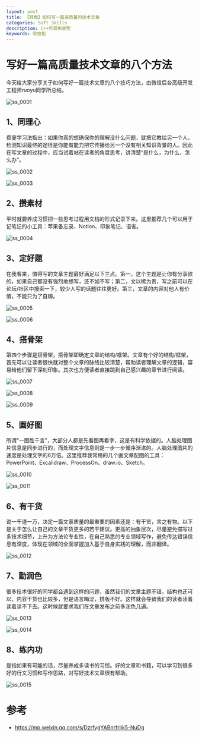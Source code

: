 ```yaml
---
layout: post
title: 【转载】如何写一篇高质量的技术文章
categories: Soft Skills
description: C++可调用类型
keywords: 软技能
---
```


# 写好一篇高质量技术文章的八个方法

今天给大家分享关于如何写好一篇技术文章的八个技巧方法，由微信后台高级开发工程师ruoyu同学所总结。

![ss_0001](/images/posts/soft_skills/ss_0001.jpg)

## 1、同理心
费曼学习法指出：如果你真的想确保你的理解没什么问题，就把它教给另一个人。检测知识最终的途径是你能有能力把它传播给另一个没有相关知识背景的人。因此在写文章的过程中，应当试着站在读者的角度思考，讲清楚“是什么，为什么，怎么办”。

![ss_0002](/images/posts/soft_skills/ss_0002.jpg)

![ss_0003](/images/posts/soft_skills/ss_0003.jpg)

## 2、攒素材
平时就要养成习惯把一些思考过程用文档的形式记录下来。这里推荐几个可以用于记笔记的小工具：苹果备忘录、Notion、印象笔记、语雀。

![ss_0004](/images/posts/soft_skills/ss_0004.jpg)

## 3、定好题
在我看来，值得写的文章主题最好满足以下三点。第一，这个主题是让你有分享欲的，如果自己都没有强烈地想写，还不如不写；第二，文以稀为贵，写之前可以在论坛/社区中搜索一下，较少人写的话题往往更好。第三，文章的内容对他人有价值，不能只为了自嗨。

![ss_0005](/images/posts/soft_skills/ss_0005.jpg)

![ss_0006](/images/posts/soft_skills/ss_0006.jpg)

## 4、搭骨架
第四个步骤是搭骨架，搭骨架即确定文章的结构/框架。文章有个好的结构/框架，首先可以让读者很快就对整个文章的脉络比较清楚，帮助读者理解文章的逻辑，容易给他们留下深刻印象。其次也方便读者直接跳到自己感兴趣的章节进行阅读。

![ss_0007](/images/posts/soft_skills/ss_0007.jpg)

![ss_0008](/images/posts/soft_skills/ss_0008.jpg)

![ss_0009](/images/posts/soft_skills/ss_0009.jpg)

## 5、画好图
所谓“一图胜千言”，大部分人都是先看图再看字，这是有科学依据的。人脑处理图片信息是同步进行的，而处理文字信息则是一步一步循序渐进的。人脑处理图片的速度是处理文字的6万倍。这里推荐我常用的几个画文章配图的工具：PowerPoint、Excalidraw、ProcessOn、draw.io、Sketch。

![ss_0010](/images/posts/soft_skills/ss_0010.jpg)

![ss_0011](/images/posts/soft_skills/ss_0011.jpg)

## 6、有干货
说一千道一万，决定一篇文章质量的最重要的因素还是：有干货，言之有物。以下是关于怎么让自己的文章干货更多的若干建议。更高的抽象层次，尽量避免描写过多技术细节，上升为方法论专业性，在自己熟悉的专业领域写作，避免传达错误信息有深度，体现在领域的全面掌握加入基于自身实践的理解，而非翻译。

![ss_0012](/images/posts/soft_skills/ss_0012.jpg)

## 7、勤润色
很多技术很好的同学都会遇到这样的问题，虽然我们的文章主题不错，结构也还可以，内容干货也比较多，但是语言晦涩，排版不好。这样就会导致我们的读者读着读着读不下去。这时候就要求我们在文章发布之前多润色几遍。

![ss_0013](/images/posts/soft_skills/ss_0013.jpg)

![ss_0014](/images/posts/soft_skills/ss_0014.jpg)

## 8、练内功
是指如果有可能的话，尽量养成多读书的习惯。好的文章和书籍，可以学习到很多好的行文习惯和写作思路，对写好技术文章很有帮助。

![ss_0015](/images/posts/soft_skills/ss_0015.jpg)



# 参考

- https://mp.weixin.qq.com/s/DzrfygYABnrfrljk5-NuDg